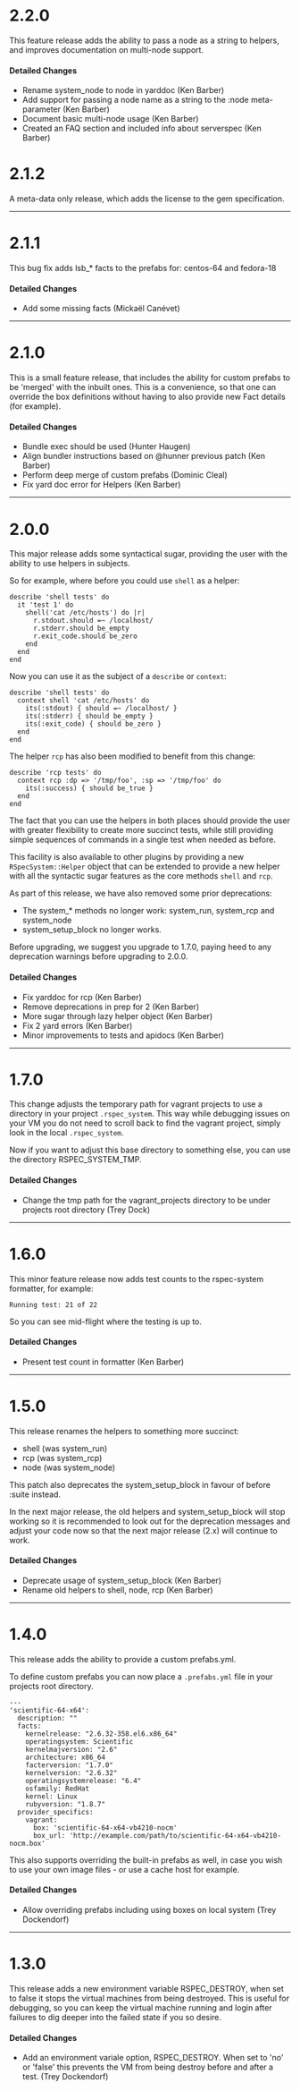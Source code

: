 2.2.0
=====

This feature release adds the ability to pass a node as a string to helpers, and improves documentation on multi-node support.

#### Detailed Changes

* Rename system_node to node in yarddoc (Ken Barber)
* Add support for passing a node name as a string to the :node meta-parameter (Ken Barber)
* Document basic multi-node usage (Ken Barber)
* Created an FAQ section and included info about serverspec (Ken Barber)

2.1.2
=====

A meta-data only release, which adds the license to the gem specification.

-------------------------------

2.1.1
=====

This bug fix adds lsb_* facts to the prefabs for: centos-64 and fedora-18

#### Detailed Changes

* Add some missing facts (Mickaël Canévet)

-------------------------------

2.1.0
=====

This is a small feature release, that includes the ability for custom prefabs to be 'merged' with the inbuilt ones. This is a convenience, so that one can override the box definitions without having to also provide new Fact details (for example).

#### Detailed Changes

* Bundle exec should be used (Hunter Haugen)
* Align bundler instructions based on @hunner previous patch (Ken Barber)
* Perform deep merge of custom prefabs (Dominic Cleal)
* Fix yard doc error for Helpers (Ken Barber)

-------------------------------

2.0.0
=====

This major release adds some syntactical sugar, providing the user with the ability to use helpers in subjects.

So for example, where before you could use `shell` as a helper:

    describe 'shell tests' do
      it 'test 1' do
        shell('cat /etc/hosts') do |r|
          r.stdout.should =~ /localhost/
          r.stderr.should be_empty
          r.exit_code.should be_zero
        end
      end
    end

Now you can use it as the subject of a `describe` or `context`:

    describe 'shell tests' do
      context shell 'cat /etc/hosts' do
        its(:stdout) { should =~ /localhost/ }
        its(:stderr) { should be_empty }
        its(:exit_code) { should be_zero }
      end
    end

The helper `rcp` has also been modified to benefit from this change:

    describe 'rcp tests' do
      context rcp :dp => '/tmp/foo', :sp => '/tmp/foo' do
        its(:success) { should be_true }
      end
    end

The fact that you can use the helpers in both places should provide the user with greater flexibility to create more succinct tests, while still providing simple sequences of commands in a single test when needed as before.

This facility is also available to other plugins by providing a new `RSpecSystem::Helper` object that can be extended to provide a new helper with all the syntactic sugar features as the core methods `shell` and `rcp`.

As part of this release, we have also removed some prior deprecations:

* The system_* methods no longer work: system_run, system_rcp and system_node
* system_setup_block no longer works.

Before upgrading, we suggest you upgrade to 1.7.0, paying heed to any deprecation warnings before upgrading to 2.0.0.

#### Detailed Changes

* Fix yarddoc for rcp (Ken Barber)
* Remove deprecations in prep for 2 (Ken Barber)
* More sugar through lazy helper object (Ken Barber)
* Fix 2 yard errors (Ken Barber)
* Minor improvements to tests and apidocs (Ken Barber)

-------------------------------

1.7.0
=====

This change adjusts the temporary path for vagrant projects to use a directory in your project `.rspec_system`. This way while debugging issues on your VM you do not need to scroll back to find the vagrant project, simply look in the local `.rspec_system`.

Now if you want to adjust this base directory to something else, you can use the directory RSPEC_SYSTEM_TMP.

#### Detailed Changes

* Change the tmp path for the vagrant_projects directory to be under projects root directory (Trey Dock)

-------------------------------

1.6.0
=====

This minor feature release now adds test counts to the rspec-system formatter, for example:

    Running test: 21 of 22

So you can see mid-flight where the testing is up to.

#### Detailed Changes

* Present test count in formatter (Ken Barber)

-------------------------------

1.5.0
=====

This release renames the helpers to something more succinct:

* shell (was system_run)
* rcp (was system_rcp)
* node (was system_node)

This patch also deprecates the system_setup_block in favour of before :suite instead.

In the next major release, the old helpers and system_setup_block will stop working so it is recommended to look out for the deprecation messages and adjust your code now so that the next major release (2.x) will continue to work.

#### Detailed Changes

* Deprecate usage of system_setup_block (Ken Barber)
* Rename old helpers to shell, node, rcp (Ken Barber)

-------------------------------

1.4.0
=====

This release adds the ability to provide a custom prefabs.yml.

To define custom prefabs you can now place a `.prefabs.yml` file in your projects root directory.

    ---
    'scientific-64-x64':
      description: ""
      facts:
        kernelrelease: "2.6.32-358.el6.x86_64"
        operatingsystem: Scientific
        kernelmajversion: "2.6"
        architecture: x86_64
        facterversion: "1.7.0"
        kernelversion: "2.6.32"
        operatingsystemrelease: "6.4"
        osfamily: RedHat
        kernel: Linux
        rubyversion: "1.8.7"
      provider_specifics:
        vagrant:
          box: 'scientific-64-x64-vb4210-nocm'
          box_url: 'http://example.com/path/to/scientific-64-x64-vb4210-nocm.box'

This also supports overriding the built-in prefabs as well, in case you wish to use your own image files - or use a cache host for example.

#### Detailed Changes

* Allow overriding prefabs including using boxes on local system (Trey Dockendorf)

-------------------------------

1.3.0
=====

This release adds a new environment variable RSPEC_DESTROY, when set to false it stops the virtual machines from being destroyed. This is useful for debugging, so you can keep the virtual machine running and login after failures to dig deeper into the failed state if you so desire.

#### Detailed Changes

* Add an environment variale option, RSPEC_DESTROY. When set to 'no' or 'false' this prevents the VM from being destroy before and after a test. (Trey Dockendorf)
